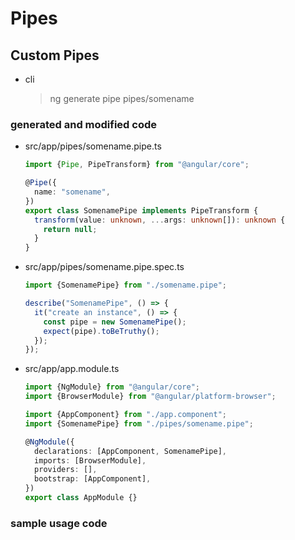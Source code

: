 # Pipes

## Custom Pipes

- cli
  > ng generate pipe pipes/somename

### generated and modified code

- src/app/pipes/somename.pipe.ts

  ```ts
  import {Pipe, PipeTransform} from "@angular/core";

  @Pipe({
    name: "somename",
  })
  export class SomenamePipe implements PipeTransform {
    transform(value: unknown, ...args: unknown[]): unknown {
      return null;
    }
  }
  ```

- src/app/pipes/somename.pipe.spec.ts

  ```ts
  import {SomenamePipe} from "./somename.pipe";

  describe("SomenamePipe", () => {
    it("create an instance", () => {
      const pipe = new SomenamePipe();
      expect(pipe).toBeTruthy();
    });
  });
  ```

- src/app/app.module.ts

  ```ts
  import {NgModule} from "@angular/core";
  import {BrowserModule} from "@angular/platform-browser";

  import {AppComponent} from "./app.component";
  import {SomenamePipe} from "./pipes/somename.pipe";

  @NgModule({
    declarations: [AppComponent, SomenamePipe],
    imports: [BrowserModule],
    providers: [],
    bootstrap: [AppComponent],
  })
  export class AppModule {}
  ```

### sample usage code

